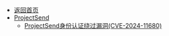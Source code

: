 - [返回首页](/)
- [ProjectSend](ProjectSend/)
  - [ProjectSend身份认证绕过漏洞(CVE-2024-11680)](ProjectSend/ProjectSend身份认证绕过漏洞(CVE-2024-11680).md)
